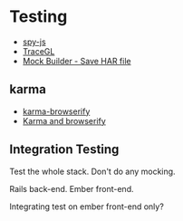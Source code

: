# Testing

* [spy-js](http://spy-js.com/)
* [TraceGL](http://badassjs.com/post/48702496345/tracegl-a-javascript-codeflow-visualization-and)
* [Mock Builder - Save HAR file](https://github.com/jakefeasel/mockbuilder)

## karma

* [karma-browserify](https://github.com/xdissent/karma-browserify)
* [Karma and browserify](http://shcatula.wordpress.com/2014/02/16/karma-browserify/)

## Integration Testing

Test the whole stack. Don't do any mocking.

Rails back-end. Ember front-end.

Integrating test on ember front-end only?